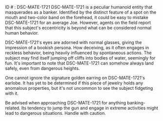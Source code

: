 ID # : DSC-MATE-1721
DSC-MATE-1721 is a peculiar humanoid entity that masquerades as a banker. Identified by the distinct feature of a spot on the mouth and two-color band on the forehead, it could be easy to mistake DSC-MATE-1721 for an average Joe. However, agents on the field report that this subject's eccentricity is beyond what can be considered normal human behavior.

DSC-MATE-1721's eyes are adorned with normal glasses, giving the impression of a bookish persona. How deceiving, as it often engages in reckless behavior, being heavily influenced by spontaneous actions. The subject may find itself jumping off cliffs into bodies of water, seemingly for fun. It's important to note that DSC-MATE-1721 can somehow always land safely, even from dangerous heights.

One cannot ignore the signature golden earring on DSC-MATE-1721's earlobe. It has yet to be determined if this piece of jewelry holds any anomalous properties, but it's not uncommon to see the subject fidgeting with it.

Be advised when approaching DSC-MATE-1721 for anything banking-related. Its tendency to jump the gun and engage in extreme activities might lead to dangerous situations. Handle with caution.